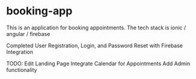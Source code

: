 # booking-app
This is an application for booking appointments. The tech stack is ionic / angular / firebase

Completed User Registration, Login, and Password Reset with Firebase Integration

TODO:
Edit Landing Page
Integrate Calendar for Appointments
Add Admin functionality
